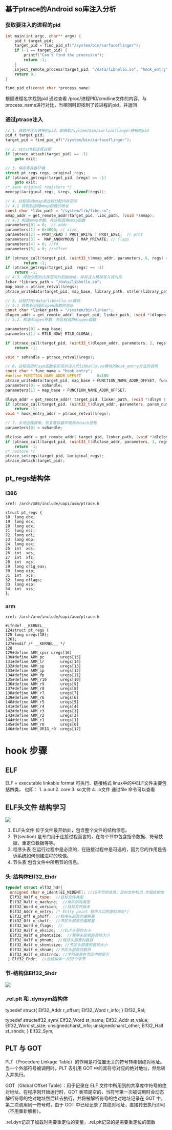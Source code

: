 ## 基于ptrace的Android so库注入分析  
### 获取要注入的进程的pid
```c
int main(int argc, char** argv) {    
    pid_t target_pid;    
    target_pid = find_pid_of("/system/bin/surfaceflinger");    
    if (-1 == target_pid) {  
        printf("Can't find the process\n");  
        return -1;  
    }  
    inject_remote_process(target_pid, "/data/libhello.so", "hook_entry",  "I'm parameter!", strlen("I'm parameter!"));    
    return 0;  
}
```
```c
find_pid_of(const char *process_name)  
```
根据进程名字找到pid
通过查看 /proc/进程PID/cmdline文件的内容，与process_name进行对比，当相同时即找到了该进程的pid，并返回

### 通过ptrace注入
```c
// 1、获取待注入进程的pid，即获取/system/bin/surfaceflinger进程的pid
pid_t target_pid;  
target_pid = find_pid_of("/system/bin/surfaceflinger"); 

// 2、attach到远程进程
if (ptrace_attach(target_pid) == -1)    
    goto exit;  

// 3、保存寄存器环境
struct pt_regs regs, original_regs;
if (ptrace_getregs(target_pid, &regs) == -1)    
    goto exit; 
/* save original registers */    
memcpy(&original_regs, &regs, sizeof(regs));   

// 4、远程调用mmap来远程分配内存空间
// 4.1 获取到远程mmap函数的地址
const char *libc_path = "/system/lib/libc.so";
mmap_addr = get_remote_addr(target_pid, libc_path, (void *)mmap);
// 4.2 构造mmap参数，并远程调用mmap函数
parameters[0] = 0;  // addr    
parameters[1] = 0x4000; // size    
parameters[2] = PROT_READ | PROT_WRITE | PROT_EXEC;  // prot    
parameters[3] =  MAP_ANONYMOUS | MAP_PRIVATE; // flags    
parameters[4] = 0; //fd    
parameters[5] = 0; //offset     

if (ptrace_call(target_pid, (uint32_t)mmap_addr, parameters, 6, regs) == -1)    
        return -1;    
if (ptrace_getregs(target_pid, regs) == -1)    
    return -1;     
// 4.3、得到分配的内存空间的初始地址，并将注入模块写入该内存
lchar *library_path = "/data/libhello.so";
map_base = ptrace_retval(&regs);
ptrace_writedata(target_pid, map_base, library_path, strlen(library_path) + 1);  

// 5、远程打开/data/libhello.so模块
// 5.1 获取到远程dlopen函数的地址
const char *linker_path = "/system/bin/linker";  
dlopen_addr = get_remote_addr( target_pid, linker_path, (void *)dlopen );  
// 5.2、构造dlopen参数，并远程调用dlopen函数

parameters[0] = map_base;       
parameters[1] = RTLD_NOW| RTLD_GLOBAL;   

if (ptrace_call(target_pid, (uint32_t)dlopen_addr, parameters, 2, regs) == -1)    
    return -1;

void * sohandle = ptrace_retval(&regs);

// 6、远程调用dlsym函数来实现对注入的libhello.so模块的hook_entry方法的调用
const char * func_name = "hook_entry";
#define FUNCTION_NAME_ADDR_OFFSET       0x100    
ptrace_writedata(target_pid, map_base + FUNCTION_NAME_ADDR_OFFSET, func_name, strlen(func_name) + 1);    
parameters[0] = sohandle;       
parameters[1] = map_base + FUNCTION_NAME_ADDR_OFFSET;  

dlsym_addr = get_remote_addr( target_pid, linker_path, (void *)dlsym );    
if (ptrace_call(target_pid, (uint32_t)dlsym_addr, parameters, param_num, regs) == -1)    
    return -1;  
void * hook_entry_addr = ptrace_retval(&regs);   

// 7、关闭远程调用，恢复寄存器环境并detach进程
parameters[0] = sohandle;       

dlclose_addr = get_remote_addr( target_pid, linker_path, (void *)dlclose );
if (ptrace_call(target_pid, (uint32_t)dlclose_addr, parameters, 1, regs) == -1)    
    return -1;  
/* restore */    
ptrace_setregs(target_pid, &original_regs);    
ptrace_detach(target_pid);
```


## pt_regs结构体
### i386
`xref: /arch/x86/include/uapi/asm/ptrace.h`
```
struct pt_regs {
18	long ebx;
19	long ecx;
20	long edx;
21	long esi;
22	long edi;
23	long ebp;
24	long eax;
25	int  xds;
26	int  xes;
27	int  xfs;
28	int  xgs;
29	long orig_eax;
30	long eip;
31	int  xcs;
32	long eflags;
33	long esp;
34	int  xss;
};
```
### arm
`xref: /arch/arm/include/uapi/asm/ptrace.h`
```
#ifndef __KERNEL__
124struct pt_regs {
125	long uregs[18];
126};
127#endif /* __KERNEL__ */
128
129#define ARM_cpsr	uregs[16]
130#define ARM_pc		uregs[15]
131#define ARM_lr		uregs[14]
132#define ARM_sp		uregs[13]
133#define ARM_ip		uregs[12]
134#define ARM_fp		uregs[11]
135#define ARM_r10		uregs[10]
136#define ARM_r9		uregs[9]
137#define ARM_r8		uregs[8]
138#define ARM_r7		uregs[7]
139#define ARM_r6		uregs[6]
140#define ARM_r5		uregs[5]
141#define ARM_r4		uregs[4]
142#define ARM_r3		uregs[3]
143#define ARM_r2		uregs[2]
144#define ARM_r1		uregs[1]
145#define ARM_r0		uregs[0]
146#define ARM_ORIG_r0	uregs[17]
```


# hook 步骤
## ELF 
  ELF = executable linkable format   可执行、链接格式
       linux中的中ELF文件主要包括四类， 也即：
       1.  a.out
       2.  core
       3.  so文件
       4.  .o文件
通过file 命令可以查看
## ELF头文件 结构学习
![](http://blog.chinaunix.net/photo/94212_101201164532.jpg)
1. ELF头文件
    位于文件最开始处，包含整个文件的结构信息。
2. 节(section)
    是专门用于连接过程而言的，在每个节中包含指令数据、符号数据、重定位数据等等。
3. 程序头表
    在运行过程中是必须的，在链接过程中是可选的，因为它的作用是告诉系统如何创建进程的映像。
4. 节头表
    包含文件中所用节的信息。 
    
 
### 头-结构体Elf32_Ehdr
```cpp
typedef struct elf32_hdr{
  unsigned char e_ident[EI_NIDENT]; //16字节的信息，目标文件标识 也是结构体
  Elf32_Half e_type;  //目标文件类型 
  Elf32_Half e_machine;  //体系结构类型
  Elf32_Word e_version;  //目标文件版本
  Elf32_Addr e_entry; /* Entry point 程序入口的虚拟地址*/
  Elf32_Off e_phoff;  //程序头部表的偏移量
  Elf32_Off e_shoff;  //节区头部表的偏移量
  Elf32_Word e_flags;  //
  Elf32_Half e_ehsize;  //ELF头部的大小
  Elf32_Half e_phentsize;  //程序头部表的表项大小
  Elf32_Half e_phnum;  //程序头部表的数目
  Elf32_Half e_shentsize; //节区头部表的表项大小
  Elf32_Half e_shnum; //节区头部表的数目
  Elf32_Half e_shstrndx; //字符串表在节区中的索引
 } Elf32_Ehdr;  //此结构体一共52个字节
```

### 节-结构体Elf32_Shdr
![](http://img.blog.csdn.net/20150111161704826?watermark/2/text/aHR0cDovL2Jsb2cuY3Nkbi5uZXQvZG9uZ2RlbmdodWk=/font/5a6L5L2T/fontsize/400/fill/I0JBQkFCMA==/dissolve/70/gravity/Center)

### .rel.plt 和 .dynsym结构体
typedef struct{
Elf32_Addr  r_offset;
Elf32_Word  r_info;
} Elf32_Rel;

typedef structelf32_sym{
     Elf32_Word    st_name;
     Elf32_Addr    st_value;
     Elf32_Word    st_size;
     unsignedcharst_info;
     unsignedcharst_other;
     Elf32_Half     st_shndx;
} Elf32_Sym;

 

## PLT 与 GOT
PLT（Procedure Linkage Table）的作用是将位置无关的符号转移到绝对地址。当一个外部符号被调用时，PLT 去引用 GOT 中的其符号对应的绝对地址，然后转入并执行。

GOT（Global Offset Table）：用于记录在 ELF 文件中所用到的共享库中符号的绝对地址。在程序刚开始运行时，GOT 表项是空的，当符号第一次被调用时会动态解析符号的绝对地址然后转去执行，并将被解析符号的绝对地址记录在 GOT 中，第二次调用同一符号时，由于 GOT 中已经记录了其绝对地址，直接转去执行即可（不用重新解析）。


.rel.dyn记录了加载时需要重定位的变量，.rel.plt记录的是需要重定位的函数













 